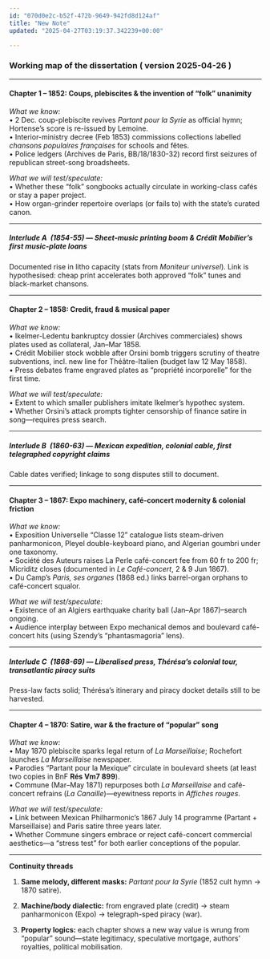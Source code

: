 ```yaml
---
id: "070d0e2c-b52f-472b-9649-942fd8d124af"
title: "New Note"
updated: "2025-04-27T03:19:37.342239+00:00"

---
```

<h3>Working map of the dissertation ( version 2025-04-26 )</h3><hr><h4>Chapter 1 – <strong>1852: Coups, plebiscites &amp; the invention of “folk” unanimity</strong></h4><p><em>What we know:</em><br>• 2 Dec. coup-plebiscite revives <em>Partant pour la Syrie</em> as official hymn; Hortense’s score is re-issued by Lemoine.<br>• Interior-ministry decree (Feb 1853) commissions collections labelled <em>chansons populaires françaises</em> for schools and fêtes.<br>• Police ledgers (Archives de Paris, BB/18/1830-32) record first seizures of republican street-song broadsheets.</p><p><em>What we will test/speculate:</em><br>• Whether these “folk” songbooks actually circulate in working-class cafés or stay a paper project.<br>• How organ-grinder repertoire overlaps (or fails to) with the state’s curated canon.</p><hr><h5>Interlude A (1854-55) — Sheet-music printing boom &amp; Crédit Mobilier’s first music-plate loans</h5><p>Documented rise in litho capacity (stats from <em>Moniteur universel</em>). Link is hypothesised: cheap print accelerates both approved “folk” tunes and black-market chansons.</p><hr><h4>Chapter 2 – <strong>1858: Credit, fraud &amp; musical paper</strong></h4><p><em>What we know:</em><br>• Ikelmer-Ledentu bankruptcy dossier (Archives commerciales) shows plates used as collateral, Jan–Mar 1858.<br>• Crédit Mobilier stock wobble after Orsini bomb triggers scrutiny of theatre subventions, incl. new line for Théâtre-Italien (budget law 12 May 1858).<br>• Press debates frame engraved plates as “propriété incorporelle” for the first time.</p><p><em>What we will test/speculate:</em><br>• Extent to which smaller publishers imitate Ikelmer’s hypothec system.<br>• Whether Orsini’s attack prompts tighter censorship of finance satire in song—requires press search.</p><hr><h5>Interlude B (1860-63) — Mexican expedition, colonial cable, first telegraphed copyright claims</h5><p>Cable dates verified; linkage to song disputes still to document.</p><hr><h4>Chapter 3 – <strong>1867: Expo machinery, café-concert modernity &amp; colonial friction</strong></h4><p><em>What we know:</em><br>• Exposition Universelle “Classe 12” catalogue lists steam-driven panharmonicon, Pleyel double-keyboard piano, and Algerian goumbri under one taxonomy.<br>• Société des Auteurs raises La Perle café-concert fee from 60 fr to 200 fr; Micriditz closes (documented in <em>Le Café-concert</em>, 2 &amp; 9 Jun 1867).<br>• Du Camp’s <em>Paris, ses organes</em> (1868 ed.) links barrel-organ orphans to café-concert squalor.</p><p><em>What we will test/speculate:</em><br>• Existence of an Algiers earthquake charity ball (Jan–Apr 1867)–search ongoing.<br>• Audience interplay between Expo mechanical demos and boulevard café-concert hits (using Szendy’s “phantasmagoria” lens).</p><hr><h5>Interlude C (1868-69) — Liberalised press, Thérésa’s colonial tour, transatlantic piracy suits</h5><p>Press-law facts solid; Thérésa’s itinerary and piracy docket details still to be harvested.</p><hr><h4>Chapter 4 – <strong>1870: Satire, war &amp; the fracture of “popular” song</strong></h4><p><em>What we know:</em><br>• May 1870 plebiscite sparks legal return of <em>La Marseillaise</em>; Rochefort launches <em>La Marseillaise</em> newspaper.<br>• Parodies “Partant pour la Mexique” circulate in boulevard sheets (at least two copies in BnF <strong>Rés Vm7 899</strong>).<br>• Commune (Mar–May 1871) repurposes both <em>La Marseillaise</em> and café-concert refrains (<em>La Canaille</em>)—eyewitness reports in <em>Affiches rouges</em>.</p><p><em>What we will test/speculate:</em><br>• Link between Mexican Philharmonic’s 1867 July 14 programme (Partant + Marseillaise) and Paris satire three years later.<br>• Whether Commune singers embrace or reject café-concert commercial aesthetics—a “stress test” for both earlier conceptions of the popular.</p><hr><p><strong>Continuity threads</strong></p><ol><li><p><strong>Same melody, different masks:</strong> <em>Partant pour la Syrie</em> (1852 cult hymn → 1870 satire).</p></li><li><p><strong>Machine/body dialectic:</strong> from engraved plate (credit) → steam panharmonicon (Expo) → telegraph-sped piracy (war).</p></li><li><p><strong>Property logics:</strong> each chapter shows a new way value is wrung from “popular” sound—state legitimacy, speculative mortgage, authors’ royalties, political mobilisation.</p></li></ol><p></p>